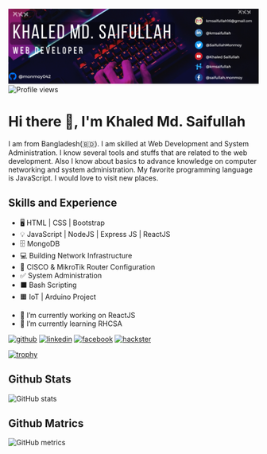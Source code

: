![Web developer](https://github.com/Monmoy042/Monmoy042/blob/main/Profile_Banner.png)
![Profile views](https://gpvc.arturio.dev/Monmoy042)

# Hi there 👋, I'm Khaled Md. Saifullah

I am from Bangladesh(🇧🇩). I am skilled at Web Development and System Administration. I know several tools and stuffs that are related to the web development. Also I know about basics to advance knowledge on computer networking and system administration. My favorite programming language is JavaScript. I would love to visit new places.

## Skills and Experience

- 🖥️ HTML | CSS | Bootstrap
- 💡 JavaScript | NodeJS | Express JS | ReactJS
- 🗄️ MongoDB
- 💻 Building Network Infrastructure
- 🔁 CISCO & MikroTik Router Configuration
- ✅ System Administration
- ⬛ Bash Scripting
- 🟧 IoT | Arduino Project

* 🔭 I’m currently working on ReactJS
* 🌱 I’m currently learning RHCSA

[<img src='https://cdn.jsdelivr.net/npm/simple-icons@3.0.1/icons/github.svg' alt='github' height='40'>](https://github.com/Monmoy042) [<img src='https://cdn.jsdelivr.net/npm/simple-icons@3.0.1/icons/linkedin.svg' alt='linkedin' height='40'>](https://www.linkedin.com/in/khaled-md-saifullah/) [<img src='https://cdn.jsdelivr.net/npm/simple-icons@3.0.1/icons/facebook.svg' alt='facebook' height='40'>](https://www.facebook.com/saifullah.monmoy/) [<img src='https://cdn.jsdelivr.net/npm/simple-icons@3.0.1/icons/hackster.svg' alt='hackster' height='40'>](https://www.hackster.io/KMsaifullah)

[![trophy](https://github-profile-trophy.vercel.app/?username=Monmoy042)](https://github.com/ryo-ma/github-profile-trophy)

## Github Stats

![GitHub stats](https://github-readme-stats.vercel.app/api?username=Monmoy042&show_icons=true)

## Github Matrics

![GitHub metrics](https://metrics.lecoq.io/Monmoy042)
